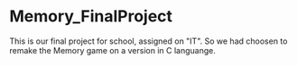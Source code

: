 # Memory_FinalProject
This is our final project for school, assigned on "IT". So we had choosen to remake the Memory game on a version in C languange.
